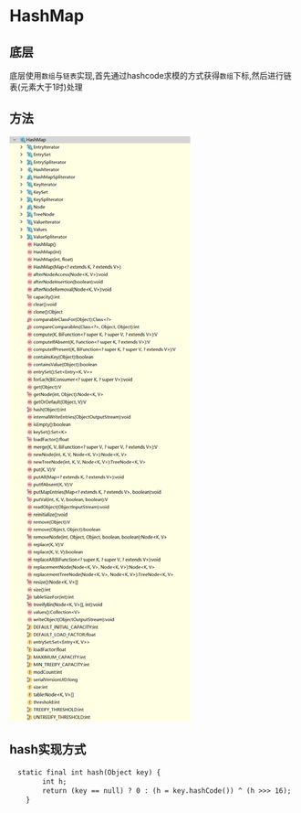 # HashMap

## 底层

底层使用`数组`与`链表`实现,首先通过hashcode求模的方式获得`数组`下标,然后进行链表(元素大于1时)处理

## 方法

![HashMap](../../../assets/img/HashMap.png)

## hash实现方式
```
  static final int hash(Object key) {
        int h;
        return (key == null) ? 0 : (h = key.hashCode()) ^ (h >>> 16);
    }
```


## 